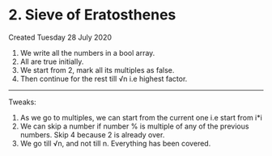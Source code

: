 # 2. Sieve of Eratosthenes
Created Tuesday 28 July 2020

1. We write all the numbers in a bool array.
2. All are true initially.
3. We start from 2, mark all its multiples as false.
4. Then continue for the rest till √n i.e highest factor.


*****

Tweaks:

1. As we go to multiples, we can start from the current one i.e start from i*i
2. We can skip a number if number % is multiple of any of the previous numbers. Skip 4 because 2 is already over.
3. We go till √n, and not till n. Everything has been covered.


